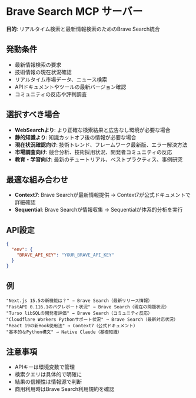 # Brave Search MCP サーバー

**目的**: リアルタイム検索と最新情報検索のためのBrave Search統合

## 発動条件
- 最新情報検索の要求
- 技術情報の現在状況確認
- リアルタイム市場データ、ニュース検索
- APIドキュメントやツールの最新バージョン確認
- コミュニティの反応や評判調査

## 選択すべき場合
- **WebSearchより**: より正確な検索結果と広告なし環境が必要な場合
- **静的知識より**: 知識カットオフ後の情報が必要な場合
- **現在状況確認向け**: 技術トレンド、フレームワーク最新版、エラー解決方法
- **市場調査向け**: 競合分析、技術採用状況、開発者コミュニティの反応
- **教育・学習向け**: 最新のチュートリアル、ベストプラクティス、事例研究

## 最適な組み合わせ
- **Context7**: Brave Searchが最新情報提供 → Context7が公式ドキュメントで詳細確認
- **Sequential**: Brave Searchが情報収集 → Sequentialが体系的分析を実行

## API設定
```json
{
  "env": {
    "BRAVE_API_KEY": "YOUR_BRAVE_API_KEY"
  }
}
```

## 例
```
"Next.js 15.5の新機能は？" → Brave Search（最新リリース情報）
"FastAPI 0.116.1のバグレポート状況" → Brave Search（現在の問題状況）
"Turso libSQLの開発者評価" → Brave Search（コミュニティ反応）
"Cloudflare Workers Pythonサポート状況" → Brave Search（最新対応状況）
"React 19の新Hook使用法" → Context7（公式ドキュメント）
"基本的なPython構文" → Native Claude（基礎知識）
```

## 注意事項
- APIキーは環境変数で管理
- 検索クエリは具体的で明確に
- 結果の信頼性は情報源で判断
- 商用利用時はBrave Search利用規約を確認